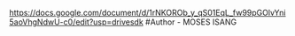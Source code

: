 https://docs.google.com/document/d/1rNKOROb_y_qS01EqL_fw99pGOlvYni5aoVhgNdwU-c0/edit?usp=drivesdk     #Author - MOSES ISANG
